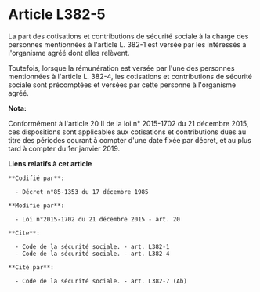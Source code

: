 # Article L382-5

La part des cotisations et contributions de sécurité sociale à la charge des personnes mentionnées à l'article L. 382-1 est
versée par les intéressés à l'organisme agréé dont elles relèvent. 

Toutefois, lorsque la rémunération est versée par l'une des personnes mentionnées à l'article L. 382-4, les cotisations et
contributions de sécurité sociale sont précomptées et versées par cette personne à l'organisme agréé.

**Nota:**

Conformément à l'article 20 II de la loi n° 2015-1702 du 21 décembre 2015, ces dispositions sont applicables aux cotisations
et contributions dues au titre des périodes courant à compter d'une date fixée par décret, et au plus tard à compter du 1er
janvier 2019.

**Liens relatifs à cet article**

	**Codifié par**:

	  - Décret n°85-1353 du 17 décembre 1985

	**Modifié par**:

	  - Loi n°2015-1702 du 21 décembre 2015 - art. 20

	**Cite**:

	  - Code de la sécurité sociale. - art. L382-1
	  - Code de la sécurité sociale. - art. L382-4

	**Cité par**:

	  - Code de la sécurité sociale. - art. L382-7 (Ab)
